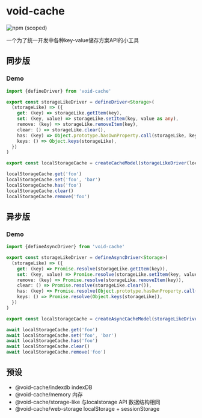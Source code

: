# void-cache

![npm (scoped)](https://img.shields.io/npm/v/void-cache?style=flat-square)

一个为了统一开发中各种key-value储存方案API的小工具

## 同步版

### Demo

```ts
import {defineDriver} from 'void-cache'

export const storageLikeDriver = defineDriver<Storage>(
  (storageLike) => ({
    get: (key) => storageLike.getItem(key),
    set: (key, value) => storageLike.setItem(key, value as any),
    remove: (key) => storageLike.removeItem(key),
    clear: () => storageLike.clear(),
    has: (key) => Object.prototype.hasOwnProperty.call(storageLike, key),
    keys: () => Object.keys(storageLike),
  })
)

export const localStorageCache = createCacheModel(storageLikeDriver(localStorage))

localStorageCache.get('foo')
localStorageCache.set('foo', 'bar')
localStorageCache.has('foo')
localStorageCache.clear()
localStorageCache.remove('foo')
```

## 异步版

### Demo

```ts
import {defineAsyncDriver} from 'void-cache'

export const storageLikeDriver = defineAsyncDriver<Storage>(
  (storageLike) => ({
    get: (key) => Promise.resolve(storageLike.getItem(key)),
    set: (key, value) => Promise.resolve(storageLike.setItem(key, value as any)),
    remove: (key) => Promise.resolve(storageLike.removeItem(key)),
    clear: () => Promise.resolve(storageLike.clear()),
    has: (key) => Promise.resolve(Object.prototype.hasOwnProperty.call(storageLike, key)),
    keys: () => Promise.resolve(Object.keys(storageLike)),
  })
)

export const localStorageCache = createAsyncCacheModel(storageLikeDriver(localStorage))

await localStorageCache.get('foo')
await localStorageCache.set('foo', 'bar')
await localStorageCache.has('foo')
await localStorageCache.clear()
await localStorageCache.remove('foo')
```

## 预设

- @void-cache/indexdb indexDB 
- @void-cache/memory 内存
- @void-cache/storage-like 与localstorage API 数据结构相同
- @void-cache/web-storage localStorage + sessionStorage
